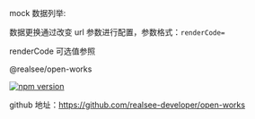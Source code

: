mock 数据列举:

数据更换通过改变 url 参数进行配置，参数格式：`renderCode=`

renderCode 可选值参照 

@realsee/open-works

[![npm version](https://img.shields.io/npm/v/@realsee/open-works.svg?style=flat-square&logo=npm&label=npm%20install%20@realsee/open-works)](https://www.npmjs.com/package/@realsee/open-works)

github 地址：https://github.com/realsee-developer/open-works
